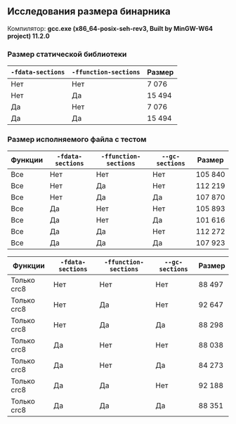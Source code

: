 ## Исследования размера бинарника
Компилятор: **gcc.exe (x86_64-posix-seh-rev3, Built by MinGW-W64 project) 11.2.0**

### Размер статической библиотеки
| `-fdata-sections` | `-ffunction-sections` | Размер |
| ----------------- | --------------------- | ------ |
| Нет               | Нет                   | 7 076  |
| Нет               | Да                    | 15 494 |
| Да                | Нет                   | 7 076  |
| Да                | Да                    | 15 494 |

### Размер исполняемого файла с тестом
| Функции | `-fdata-sections` | `-ffunction-sections` | `--gc-sections` | Размер  |
| ------- | ----------------- | --------------------- | --------------- | ------- |
| Все     | Нет               | Нет                   | Нет             | 105 840 |
| Все     | Нет               | Да                    | Нет             | 112 219 |
| Все     | Нет               | Да                    | Да              | 107 870 |
| Все     | Да                | Нет                   | Нет             | 105 893 |
| Все     | Да                | Нет                   | Да              | 101 616 |
| Все     | Да                | Да                    | Нет             | 112 272 |
| Все     | Да                | Да                    | Да              | 107 923 |

| Функции     | `-fdata-sections` | `-ffunction-sections` | `--gc-sections` | Размер |
| ----------- | ----------------- | --------------------- | --------------- | ------ |
| Только crc8 | Нет               | Нет                   | Нет             | 88 497 |
| Только crc8 | Нет               | Да                    | Нет             | 92 647 |
| Только crc8 | Нет               | Да                    | Да              | 88 298 |
| Только crc8 | Да                | Нет                   | Нет             | 88 038 |
| Только crc8 | Да                | Нет                   | Да              | 84 273 |
| Только crc8 | Да                | Да                    | Нет             | 92 188 |
| Только crc8 | Да                | Да                    | Да              | 88 351 |
